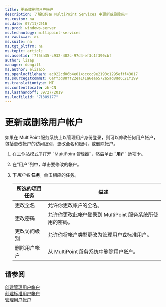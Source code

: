 ```yaml
---
title: 更新或删除用户帐户
description: 了解如何在 MultiPoint Services 中更新或删除用户
ms.custom: na
ms.date: 07/11/2016
ms.prod: windows-server
ms.technology: multipoint-services
ms.reviewer: na
ms.suite: na
ms.tgt_pltfrm: na
ms.topic: article
ms.assetid: f7f55a35-c932-482c-97d4-ef3c1f390cbf
author: lizap
manager: dongill
ms.author: elizapo
ms.openlocfilehash: ac022cd06b4e014bcccc9e2193c1295efff43017
ms.sourcegitcommit: 6aff3d88ff22ea141a6ea6572a5ad8dd6321f199
ms.translationtype: MT
ms.contentlocale: zh-CN
ms.lasthandoff: 09/27/2019
ms.locfileid: "71389177"
---
```

# <a name="update-or-delete-a-user-account"></a>更新或删除用户帐户
如果在 MultiPoint 服务系统上以管理用户身份登录，则可以修改任何用户帐户，包括更改帐户的访问级别、更改全名和密码，或删除帐户。  
  
1.  在工作站模式下打开 "MultiPoint 管理器"，然后单击 "**用户**" 选项卡。  
  
2.  在“用户”列中，单击要修改的帐户。  
  
3.  下*用户名* **任务**，单击相应的任务。  
  
    |所选的项目任务|描述|  
    |----------------------|---------------|  
    |更改全名|允许你更改帐户的全名。|  
    |更改密码|允许你更改此帐户登录到 MultiPoint 服务系统所使用的密码。|  
    |更改访问级别|允许你将帐户类型更改为管理用户或标准用户。|  
    |删除用户帐户|从 MultiPoint 服务系统中删除用户帐户。|  
  
## <a name="see-also"></a>请参阅  
[创建管理用户帐户](Create-an-Administrative-User-Account.md)  
[创建标准用户帐户](Create-a-Standard-User-Account.md)  
[管理用户帐户](Manage-User-Accounts.md)